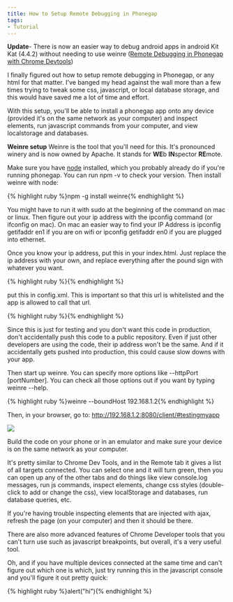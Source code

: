 ```yaml
---
title: How to Setup Remote Debugging in Phonegap
tags:
- Tutorial
---
```


**Update**- There is now an easier way to debug android apps in android Kit Kat (4.4.2) without needing to use weinre ([Remote Debugging in Phonegap with Chrome Devtools]({{site.url}}/remote-debugging-in-phonegap-with-chrome-devtools))

I finally figured out how to setup remote debugging in Phonegap, or any html for that matter. I've banged my head against the wall more than a few times trying to tweak some css, javascript, or local database storage, and this would have saved me a lot of time and effort.

With this setup, you'll be able to install a phonegap app onto any device (provided it's on the same network as your computer) and inspect elements, run javascript commands from your computer, and view localstorage and databases.

**Weinre setup**
Weinre is the tool that you'll need for this. It's pronounced winery and is now owned by Apache. It stands for **WE**b **IN**spector **RE**mote.

Make sure you have [node](http://nodejs.org/) installed, which you probably already do if you're running phonegap. You can run npm -v to check your version. Then install weinre with node:

{% highlight ruby %}npm -g install weinre{% endhighlight %}

You might have to run it with sudo at the beginning of the command on mac or linux. Then figure out your ip address with the ipconfig command (or ifconfig on mac). On mac an easier way to find your IP Address is ipconfig getifaddr en1 if you are on wifi or ipconfig getifaddr en0 if you are plugged into ethernet.

Once you know your ip address, put this in your index.html. Just replace the ip address with your own, and replace everything after the pound sign with whatever you want.

{% highlight ruby %}<script src="http://192.168.1.2:8080/target/target-script-min.js#testingmyapp"></script>{% endhighlight %}

put this in config.xml. This is important so that this url is whitelisted and the app is allowed to call that url.

{% highlight ruby %}<access origin="http://192.168.1.2:8080/*" />{% endhighlight %}

Since this is just for testing and you don't want this code in production, don't accidentally push this code to a public repository. Even if just other developers are using the code, their ip address won't be the same. And if it accidentally gets pushed into production, this could cause slow downs with your app.

Then start up weinre. You can specify more options like --httpPort [portNumber]. You can check all those options out if you want by typing weinre --help.

{% highlight ruby %}weinre --boundHost 192.168.1.2{% endhighlight %}

Then, in your browser, go to:
http://192.168.1.2:8080/client/#testingmyapp

<img src="{{site.url}}/assets/uploads/2013/10/weire.png" />

Build the code on your phone or in an emulator and make sure your device is on the same network as your computer.

It's pretty similar to Chrome Dev Tools, and in the Remote tab it gives a list of all targets connected. You can select one and it will turn green, then you can open up any of the other tabs and do things like view console.log messages, run js commands, inspect elements, change css styles (double-click to add or change the css), view localStorage and databases, run database queries, etc.

If you're having trouble inspecting elements that are injected with ajax, refresh the page (on your computer) and then it should be there.

There are also more advanced features of Chrome Developer tools that you can't turn use such as javascript breakpoints, but overall, it's a very useful tool.

Oh, and if you have multiple devices connected at the same time and can't figure out which one is which, just try running this in the javascript console and you'll figure it out pretty quick:

{% highlight ruby %}alert("hi"){% endhighlight %}

